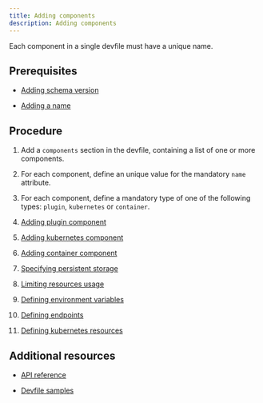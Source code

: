 ```yaml
---
title: Adding components
description: Adding components
---
```


Each component in a single devfile must have a unique name.

## Prerequisites

- [Adding schema version](./adding-schema-version)

- [Adding a name](./adding-a-name)

## Procedure

1. Add a `components` section in the devfile, containing a list of one
    or more components.

2. For each component, define an unique value for the mandatory `name`
    attribute.

3. For each component, define a mandatory type of one of the following
    types: `plugin`, `kubernetes` or `container`.

4. [Adding plugin component](./adding-plugin-component)

5. [Adding kubernetes component](./adding-kubernetes-component)

6. [Adding container component](./adding-container-component)

7. [Specifying persistent storage](./specifying-persistent-storage)

8. [Limiting resources usage](./limiting-resources-usage)

9. [Defining environment variables](./defining-environment-variables)

10. [Defining endpoints](./defining-endpoints)

11. [Defining kubernetes resources](./defining-kubernetes-resources)

## Additional resources

- [API reference](./api-reference)

- [Devfile samples](./devfile-samples)
